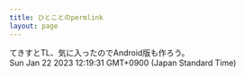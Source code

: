 ```yaml
---
title: ひとことのpermlink
layout: page
---
```

<div class="box" dt="1674357571431">
  てきすとTL、気に入ったのでAndroid版も作ろう。
  <div class="content is-small">Sun Jan 22 2023 12:19:31 GMT+0900 (Japan Standard Time)</div>
</div>